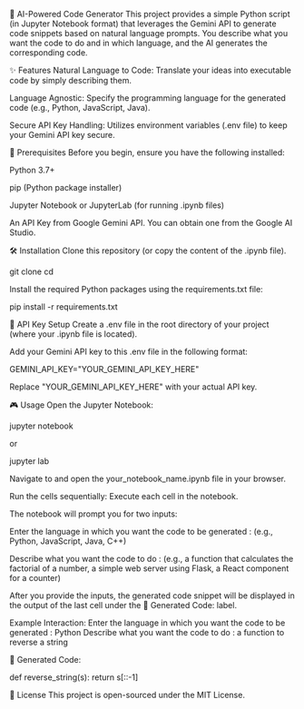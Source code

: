 🤖 AI-Powered Code Generator
This project provides a simple Python script (in Jupyter Notebook format) that leverages the Gemini API to generate code snippets based on natural language prompts. You describe what you want the code to do and in which language, and the AI generates the corresponding code.

✨ Features
Natural Language to Code: Translate your ideas into executable code by simply describing them.

Language Agnostic: Specify the programming language for the generated code (e.g., Python, JavaScript, Java).

Secure API Key Handling: Utilizes environment variables (.env file) to keep your Gemini API key secure.

🚀 Prerequisites
Before you begin, ensure you have the following installed:

Python 3.7+

pip (Python package installer)

Jupyter Notebook or JupyterLab (for running .ipynb files)

An API Key from Google Gemini API. You can obtain one from the Google AI Studio.

🛠️ Installation
Clone this repository (or copy the content of the .ipynb file).

git clone <repository-url>
cd <repository-directory>

Install the required Python packages using the requirements.txt file:

pip install -r requirements.txt

🔑 API Key Setup
Create a .env file in the root directory of your project (where your .ipynb file is located).

Add your Gemini API key to this .env file in the following format:

GEMINI_API_KEY="YOUR_GEMINI_API_KEY_HERE"

Replace "YOUR_GEMINI_API_KEY_HERE" with your actual API key.

🎮 Usage
Open the Jupyter Notebook:

jupyter notebook

or

jupyter lab

Navigate to and open the your_notebook_name.ipynb file in your browser.

Run the cells sequentially: Execute each cell in the notebook.

The notebook will prompt you for two inputs:

Enter the language in which you want the code to be generated : (e.g., Python, JavaScript, Java, C++)

Describe what you want the code to do : (e.g., a function that calculates the factorial of a number, a simple web server using Flask, a React component for a counter)

After you provide the inputs, the generated code snippet will be displayed in the output of the last cell under the 🔧 Generated Code: label.

Example Interaction:
Enter the language in which you want the code to be generated : Python
Describe what you want the code to do : a function to reverse a string

🔧 Generated Code:

def reverse_string(s):
    return s[::-1]

📄 License
This project is open-sourced under the MIT License.